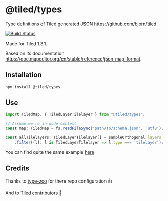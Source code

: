 # @tiled/types

Type definitions of Tiled generated JSON https://github.com/bjorn/tiled.

[![Build Status](https://travis-ci.com/Chnapy/tiled-types.svg?branch=master)](https://travis-ci.com/Chnapy/tiled-types)

Made for Tiled 1.3.1.

Based on its documentation https://doc.mapeditor.org/en/stable/reference/json-map-format.

## Installation

```
npm install @tiled/types
```

## Use

```typescript
import TiledMap, { TiledLayerTilelayer } from "@tiled/types";

// Assume we're in node context
const map: TiledMap = fs.readFileSync('path/to/schema.json', 'utf8');

const allTilelayers: TiledLayerTilelayer[] = sampleOrthogonal.layers
    .filter((l): l is TiledLayerTilelayer => l.type === 'tilelayer');
```
You can find quite the same example [here](types/tiled-tests.ts)

## Credits

Thanks to [type-zoo](https://github.com/pelotom/type-zoo) for there repo configuration :+1:

And to [Tiled contributors](https://github.com/bjorn/tiled/graphs/contributors) :100:
